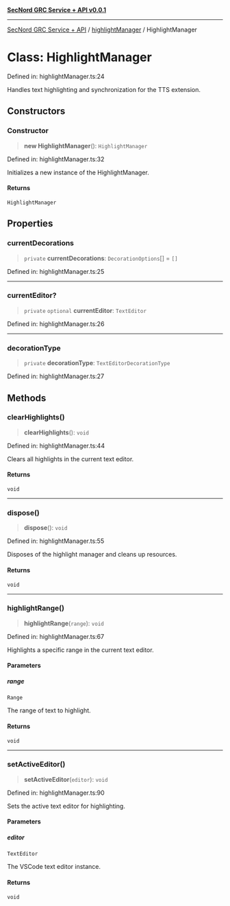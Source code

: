 [**SecNord GRC Service + API v0.0.1**](../../README.md)

***

[SecNord GRC Service + API](../../README.md) / [highlightManager](../README.md) / HighlightManager

# Class: HighlightManager

Defined in: highlightManager.ts:24

Handles text highlighting and synchronization for the TTS extension.

## Constructors

### Constructor

> **new HighlightManager**(): `HighlightManager`

Defined in: highlightManager.ts:32

Initializes a new instance of the HighlightManager.

#### Returns

`HighlightManager`

## Properties

### currentDecorations

> `private` **currentDecorations**: `DecorationOptions`[] = `[]`

Defined in: highlightManager.ts:25

***

### currentEditor?

> `private` `optional` **currentEditor**: `TextEditor`

Defined in: highlightManager.ts:26

***

### decorationType

> `private` **decorationType**: `TextEditorDecorationType`

Defined in: highlightManager.ts:27

## Methods

### clearHighlights()

> **clearHighlights**(): `void`

Defined in: highlightManager.ts:44

Clears all highlights in the current text editor.

#### Returns

`void`

***

### dispose()

> **dispose**(): `void`

Defined in: highlightManager.ts:55

Disposes of the highlight manager and cleans up resources.

#### Returns

`void`

***

### highlightRange()

> **highlightRange**(`range`): `void`

Defined in: highlightManager.ts:67

Highlights a specific range in the current text editor.

#### Parameters

##### range

`Range`

The range of text to highlight.

#### Returns

`void`

***

### setActiveEditor()

> **setActiveEditor**(`editor`): `void`

Defined in: highlightManager.ts:90

Sets the active text editor for highlighting.

#### Parameters

##### editor

`TextEditor`

The VSCode text editor instance.

#### Returns

`void`
